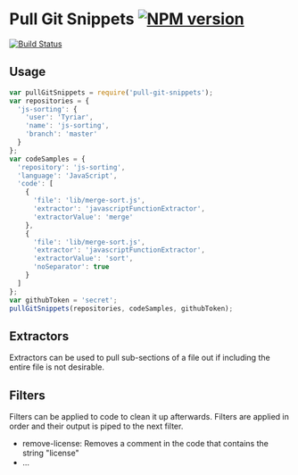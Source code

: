 # Pull Git Snippets  [![NPM version](http://img.shields.io/npm/v/pull-git-snippets.svg?style=flat)](https://www.npmjs.org/package/pull-git-snippets)

[![Build Status](http://img.shields.io/travis/Tyriar/pull-git-snippets.svg?style=flat)](http://travis-ci.org/Tyriar/pull-git-snippets)

## Usage

```js
var pullGitSnippets = require('pull-git-snippets');
var repositories = {
  'js-sorting': {
    'user': 'Tyriar',
    'name': 'js-sorting',
    'branch': 'master'
  }
};
var codeSamples = {
  'repository': 'js-sorting',
  'language': 'JavaScript',
  'code': [
    {
      'file': 'lib/merge-sort.js',
      'extractor': 'javascriptFunctionExtractor',
      'extractorValue': 'merge'
    },
    {
      'file': 'lib/merge-sort.js',
      'extractor': 'javascriptFunctionExtractor',
      'extractorValue': 'sort',
      'noSeparator': true
    }
  ]
};
var githubToken = 'secret';
pullGitSnippets(repositories, codeSamples, githubToken);
```

## Extractors

Extractors can be used to pull sub-sections of a file out if including the entire file is not desirable.

## Filters

Filters can be applied to code to clean it up afterwards. Filters are applied in order and their output is piped to the next filter.

- remove-license: Removes a comment in the code that contains the string "license"
- ...
